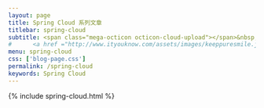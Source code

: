 ```yaml
---
layout: page
title: Spring Cloud 系列文章
titlebar: spring-cloud
subtitle: <span class="mega-octicon octicon-cloud-upload"></span>&nbsp;&nbsp; 一站式微服务架构解决方案
#      <a href ="http://www.ityouknow.com/assets/images/keeppuresmile.jpg">关注公众号：<font color="#00FF00">纯洁的微笑</font>，回复"springcloud"进群交流。</a>
menu: spring-cloud
css: ['blog-page.css']
permalink: /spring-cloud
keywords: Spring Cloud
---
```

{% include spring-cloud.html %}